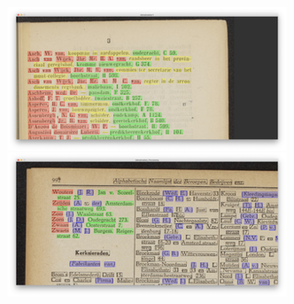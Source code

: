 <img src="doc/Screenshot 2020-09-14 at 12.34.15.JPG">
<img src="doc/Screenshot 2020-09-14 at 15.39.02.JPG">

